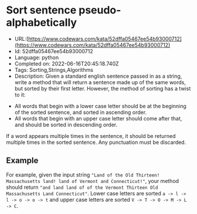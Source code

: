 # Sort sentence pseudo-alphabetically

 - URL:[https://www.codewars.com/kata/52dffa05467ee54b93000712](https://www.codewars.com/kata/52dffa05467ee54b93000712)
 - Id: 52dffa05467ee54b93000712
 - Language: python
 - Completed on: 2022-06-16T20:45:18.740Z
 - Tags: Sorting,Strings,Algorithms
 - Description:
Given a standard english sentence passed in as a string, write a method that will return a sentence made up of the same words, but sorted by their first letter. However, the method of sorting has a twist to it:
* All words that begin with a lower case letter should be at the beginning of the sorted sentence, and sorted in ascending order.
* All words that begin with an upper case letter should come after that, and should be sorted in descending order.

If a word appears multiple times in the sentence, it should be returned multiple times in the sorted sentence. Any punctuation must be discarded.

## Example

For example, given the input string `"Land of the Old Thirteen! Massachusetts land! land of Vermont and Connecticut!"`, your method should return `"and land land of of the Vermont Thirteen Old Massachusetts Land Connecticut"`. Lower case letters are sorted `a -> l -> l -> o -> o -> t` and upper case letters are sorted `V -> T -> O -> M -> L -> C`.
